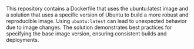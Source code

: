 This repository contains a Dockerfile that uses the ubuntu:latest image and a solution that uses a specific version of Ubuntu to build a more robust and reproducible image. Using `ubuntu:latest` can lead to unexpected behavior due to image changes. The solution demonstrates best practices for specifying the base image version, ensuring consistent builds and deployments.